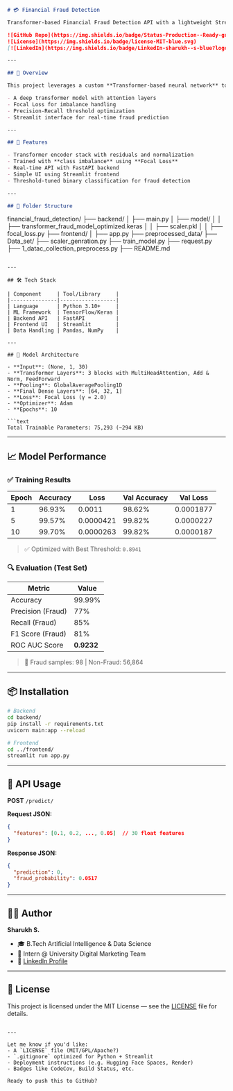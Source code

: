 ```markdown
# 💳 Financial Fraud Detection

Transformer-based Financial Fraud Detection API with a lightweight Streamlit frontend.

![GitHub Repo](https://img.shields.io/badge/Status-Production--Ready-green?style=flat-square)
![License](https://img.shields.io/badge/license-MIT-blue.svg)
[![LinkedIn](https://img.shields.io/badge/LinkedIn-sharukh--s-blue?logo=linkedin&style=flat-square)](https://www.linkedin.com/in/sharukh-s-4992b325a/)

---

## 🧠 Overview

This project leverages a custom **Transformer-based neural network** to detect **financial fraud** from transactional data. It is equipped with:

- A deep transformer model with attention layers
- Focal Loss for imbalance handling
- Precision-Recall threshold optimization
- Streamlit interface for real-time fraud prediction

---

## 🚀 Features

- Transformer encoder stack with residuals and normalization
- Trained with **class imbalance** using **Focal Loss**
- Real-time API with FastAPI backend
- Simple UI using Streamlit frontend
- Threshold-tuned binary classification for fraud detection

---

## 📁 Folder Structure

```

financial\_fraud\_detection/
├── backend/
│   ├── main.py
│   ├── model/
│   │   ├── transformer\_fraud\_model\_optimized.keras
│   │   ├── scaler.pkl
│   │   ├── focal\_loss.py
├── frontend/
│   ├── app.py
├── preprocessed\_data/
├── Data\_set/
├── scaler\_genration.py
├── train\_model.py
├── request.py
├── 1\_datac\_collection\_preprocess.py
├── README.md

````

---

## 🛠️ Tech Stack

| Component     | Tool/Library     |
|---------------|------------------|
| Language      | Python 3.10+     |
| ML Framework  | TensorFlow/Keras |
| Backend API   | FastAPI          |
| Frontend UI   | Streamlit        |
| Data Handling | Pandas, NumPy    |

---

## 🔬 Model Architecture

- **Input**: (None, 1, 30)
- **Transformer Layers**: 3 blocks with MultiHeadAttention, Add & Norm, FeedForward
- **Pooling**: GlobalAveragePooling1D
- **Final Dense Layers**: [64, 32, 1]
- **Loss**: Focal Loss (γ = 2.0)
- **Optimizer**: Adam
- **Epochs**: 10

```text
Total Trainable Parameters: 75,293 (~294 KB)
````

---

## 📈 Model Performance

### ✅ Training Results

| Epoch | Accuracy | Loss      | Val Accuracy | Val Loss  |
| ----- | -------- | --------- | ------------ | --------- |
| 1     | 96.93%   | 0.0011    | 98.62%       | 0.0001877 |
| 5     | 99.57%   | 0.0000421 | 99.82%       | 0.0000227 |
| 10    | 99.70%   | 0.0000263 | 99.82%       | 0.0000187 |

> ✅ Optimized with Best Threshold: `0.8941`

### 🔍 Evaluation (Test Set)

| Metric            | Value      |
| ----------------- | ---------- |
| Accuracy          | 99.99%     |
| Precision (Fraud) | 77%        |
| Recall (Fraud)    | 85%        |
| F1 Score (Fraud)  | 81%        |
| ROC AUC Score     | **0.9232** |

> 🧠 Fraud samples: 98 | Non-Fraud: 56,864

---

## 📦 Installation

```bash
# Backend
cd backend/
pip install -r requirements.txt
uvicorn main:app --reload

# Frontend
cd ../frontend/
streamlit run app.py
```

---

## 📡 API Usage

**POST** `/predict/`

**Request JSON:**

```json
{
  "features": [0.1, 0.2, ..., 0.05]  // 30 float features
}
```

**Response JSON:**

```json
{
  "prediction": 0,
  "fraud_probability": 0.0517
}
```

---

## 👨‍💻 Author

**Sharukh S.**

* 🎓 B.Tech Artificial Intelligence & Data Science
* 💼 Intern @ University Digital Marketing Team
* 🔗 [LinkedIn Profile](https://www.linkedin.com/in/sharukh-s-4992b325a/)

---

## 📄 License

This project is licensed under the MIT License — see the [LICENSE](LICENSE) file for details.

```

---

Let me know if you'd like:
- A `LICENSE` file (MIT/GPL/Apache?)
- `.gitignore` optimized for Python + Streamlit
- Deployment instructions (e.g. Hugging Face Spaces, Render)
- Badges like CodeCov, Build Status, etc.

Ready to push this to GitHub?
```
